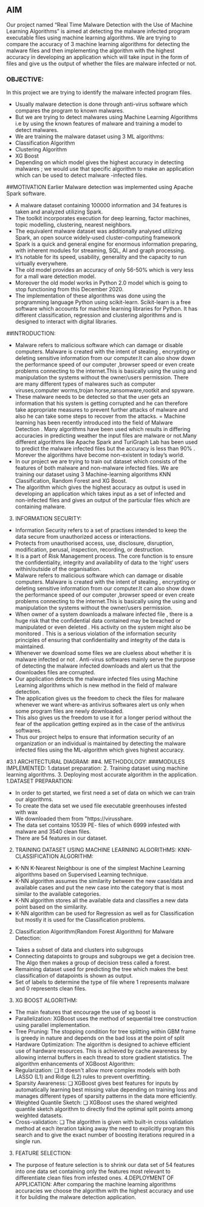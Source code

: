 ## AIM

Our project named “Real Time Malware Detection with the Use of Machine
Learning Algorithms” is aimed at detecting the malware infected program
executable files using machine learning algorithms. We are trying to compare the
accuracy of 3 machine learning algorithms for detecting the malware files and then
implementing the algorithm with the highest accuracy in developing an application
which will take input in the form of files and give us the output of whether the files
are malware infected or not. 

###  OBJECTIVE:
In this project we are trying to identify the malware infected program files.
- Usually malware detection is done through anti-virus software which compares
the program to known malwares.
- But we are trying to detect malwares using Machine Learning Algorithms i.e by
using the known features of malware and training a model to detect malwares.
- We are training the malware dataset using 3 ML algorithms:
- Classification Algorithm
- Clustering Algorithm
- XG Boost
- Depending on which model gives the highest accuracy in detecting malwares ;
we would use that specific algorithm to make an application which can be used
to detect malware -infected files.

##MOTIVATION
Earlier Malware detection was implemented using Apache Spark software.
- A malware dataset containing 100000 information and 34 features is taken and
analyzed utilizing Spark.
- The toolkit incorporates execution for deep learning, factor machines, topic
modelling, clustering, nearest neighbors.
- The equivalent malware dataset was additionally analysed utilizing Spark, an
open source widely-used cluster-computing framework
- Spark is a quick and general engine for enormous information preparing, with 
inherent modules for streaming, SQL, AI and graph processing.
- It’s notable for its speed, usability, generality and the capacity to run virtually
everywhere.
- The old model provides an accuracy of only 56-50% which is very less for a
mall ware detection model.
- Moreover the old model works in Python 2.0 model which is going to stop
functioning from this December 2020.
- The implementation of these algorithms was done using the programming
language Python using scikit-learn. Scikit-learn is a free software which
accounts for machine learning libraries for Python. It has different classification,
regression and clustering algorithms and is designed to interact with digital
libraries. 

##INTRODUCTION:
- Malware refers to malicious software which can damage or disable computers.
Malware is created with the intent of stealing , encrypting or deleting sensitive
information from our computer.It can also show down the performance speed of
our computer ,browser speed or even create problems connecting to the
internet.This is basically using the using and manipulation the systems without
the owner/users permission. There are many different types of malwares such as
computer viruses,computer worms,trojan horse,ransomware,rootkit and
spyware.
- These malware needs to be detected so that the user gets an information that his
system is getting corrupted and he can therefore take appropriate measures to
prevent further attacks of malware and also he can take some steps to recover
from the attacks.
= Machine learning has been recently introduced into the field of Malware
Detection . Many algorithms have been used which results in differing
accuracies in predicting weather the input files are malware or not.Many
different algorithms like Apache Spark and TuriGraph Lab has been used to
predict the malware infected files but the accuracy is less than 90% . Morever
the algorithms have become non-existent in today’s world.
- In our project we are trying to train out dataset which consists of the features of
both malware and non-malware infected files. We are training our dataset using
3 Machine-learning algorithms KNN Classification, Random Forest and XG
Boost.
- The algorithm which gives the highest accuracy as output is used in developing
an application which takes input as a set of infected and non-infected files and
gives an output of the particular files which are containing malware.
3. INFORMATION SECURITY:
- Information Security refers to a set of practises intended to keep the data secure
from unauthorized access or interactions.
- Protects from unauthorised access, use, disclosure, disruption, modification,
perusal, inspection, recording, or destruction.
- It is a part of Risk Management process.
The core function is to ensure the confidentiality, integrity and availability of
data to the ‘right’ users within/outside of the organisation.
- Malware refers to malicious software which can damage or disable computers.
Malware is created with the intent of stealing , encrypting or deleting sensitive
information from our computer.It can also show down the performance speed of
our computer ,browser speed or even create problems connecting to the
internet.This is basically using the using and manipulation the systems without
the owner/users permission.
- When owner of a system downloads a malware infected file , there is a huge risk
that the confidential data contained may be breached or manipulated or even
deleted . His activity on the system might also be monitored . This is a serious
violation of the information security principles of ensuring that confidentiality
and integrity of the data is maintained.
- Whenever we download some files we are clueless about whether it is malware
infected or not . Anti-virus softwares mainly serve the purpose of detecting the
malware infected downloads and alert us that the downloades files are
corrupted.
- Our application detects the malware infected files using Machine Learning
algorithms which is new method in the field of malware detection.
- The application gives us the freedom to check the files for malware whenever
we want where-as antivirus softwares alert us only when some program files are
newly downloaded.
- This also gives us the freedom to use it for a longer period without the fear of
the application getting expired as in the case of the antivirus softwares.
- Thus our project helps to ensure that information security of an organization or
an individual is maintained by detecting the malware infected files using the
ML-algorithm which gives highest accuracy.

#3.1 ARCHITECTURAL DIAGRAM:
##4. METHODOLOGY:
###MODULES IMPLEMENTED:
1.dataset preparation:
2. Training dataset using machine learning algorithms.
3. Deploying most accurate algorithm in the application.
1.DATASET PREPARATION:
- In order to get started, we first need a set of data on which we can train our
algorithms.
- To create the data set we used file executable greenhouses infested with wax
- We downloaded them from "https://virusshare.
- The data set contains 10539 PE- files of which 6999 infested with malware and
3540 clean files.
- There are 54 features in our dataset.
2. TRAINING DATASET USING MACHINE LEARNING ALGORITHMS:
KNN-CLASSIFICATION ALGORITHM:
- K-NN K-Nearest Neighbour is one of the simplest Machine Learning algorithms based
on Supervised Learning technique.
- K-NN algorithm assumes the similarity between the new case/data and available cases
and put the new case into the category that is most similar to the available categories.
- K-NN algorithm stores all the available data and classifies a new data point based on
the similarity.
- K-NN algorithm can be used for Regression as well as for Classification but mostly it
is used for the Classification problems.
2. Classification Algorithm(Random Forest Algorithm) for Malware Detection:
- Takes a subset of data and clusters into subgroups
- Connecting datapoints to groups and subgroups we get a decision tree. The
Algo then makes a group of decision tress called a forest.
- Remaining dataset used for predicting the tree which makes the best
classification of datapoints is shown as output.
- Set of labels to determine the type of file where 1 represents malware and 0
represents clean files.
3. XG BOOST ALGORITHM:
- The main features that encourage the use of xg boost is
- Parallelization: XGBoost uses the method of sequential tree construction using
parallel implementation.
- Tree Pruning: The stopping condition for tree splitting within GBM frame is
greedy in nature and depends on the bad loss at the point of split
- Hardware Optimization: The algorithm is designed to achieve efficient use of
hardware resources. This is achieved by cache awareness by allowing internal
buffers in each thread to store gradient statistics.
The algorithm enhancements of XGBoost Algorithm:
- Regularization:
❑ It doesn't allow more complex models with both LASSO (L1) and Ridge
(L2) rules to prevent overfitting.
- Sparsity Awareness:
❑ XGBoost gives best features for inputs by automatically learning best
missing value depending on training loss and manages different types
of sparsity patterns in the data more efficiently.
- Weighted Quantile Sketch:
❑ XGBoost uses the shared weighted quantile sketch algorithm to directly find
the optimal split points among weighted datasets.
- Cross-validation:
❑ The algorithm is given with built-in cross validation method at each iteration
taking away the need to explicitly program this search and to give the exact
number of boosting iterations required in a single run.
3. FEATURE SELECTION:
- The purpose of feature selection is to shrink our data set of 54 features into one data
set containing only the features most relevant to differentiate clean files from infested
ones.
4.DEPLOYMENT OF APPLICATION:
After comparing the machine learning algorithms accuracies we choose the
algorithm with the highest accuracy and use it for building the malware
detection application.



